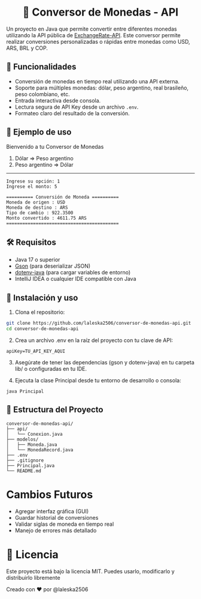 <h1 align="center"> 💱 Conversor de Monedas - API </h1>

Un proyecto en Java que permite convertir entre diferentes monedas utilizando la API pública de [ExchangeRate-API](https://www.exchangerate-api.com/). Este conversor permite realizar conversiones personalizadas o rápidas entre monedas como USD, ARS, BRL y COP.

## 🚀 Funcionalidades

- Conversión de monedas en tiempo real utilizando una API externa.
- Soporte para múltiples monedas: dólar, peso argentino, real brasileño, peso colombiano, etc.
- Entrada interactiva desde consola.
- Lectura segura de API Key desde un archivo `.env`.
- Formateo claro del resultado de la conversión.

## 🧪 Ejemplo de uso
Bienvenido a tu Conversor de Monedas

1. Dólar => Peso argentino
2. Peso argentino => Dólar
__________________________

```
Ingrese su opción: 1
Ingrese el monto: 5
```
```
========== Conversión de Moneda ==========
Moneda de origen : USD
Moneda de destino : ARS
Tipo de cambio : 922.3500
Monto convertido : 4611.75 ARS
==========================================
```

## 🛠 Requisitos

- Java 17 o superior
- [Gson](https://github.com/google/gson) (para deserializar JSON)
- [dotenv-java](https://github.com/cdimascio/dotenv-java) (para cargar variables de entorno)
- IntelliJ IDEA o cualquier IDE compatible con Java

## 🧾 Instalación y uso

1. Clona el repositorio:

```bash
git clone https://github.com/laleska2506/conversor-de-monedas-api.git
cd conversor-de-monedas-api
```
2. Crea un archivo .env en la raíz del proyecto con tu clave de API:
```env
apiKey=TU_API_KEY_AQUI
```
3. Asegúrate de tener las dependencias (gson y dotenv-java) en tu carpeta lib/ o configuradas en tu IDE.

4. Ejecuta la clase Principal desde tu entorno de desarrollo o consola:

```
java Principal
```

## 📁 Estructura del Proyecto
```
conversor-de-monedas-api/
├── api/
│   └── Conexion.java
├── modelos/
│   ├── Moneda.java
│   └── MonedaRecord.java
├── .env
├── .gitignore
├── Principal.java
└── README.md
```
# Cambios Futuros

- Agregar interfaz gráfica (GUI)
- Guardar historial de conversiones
- Validar siglas de moneda en tiempo real
- Manejo de errores más detallado

# 📄 Licencia
Este proyecto está bajo la licencia MIT. Puedes usarlo, modificarlo y distribuirlo libremente

Creado con ❤️ por @laleska2506
